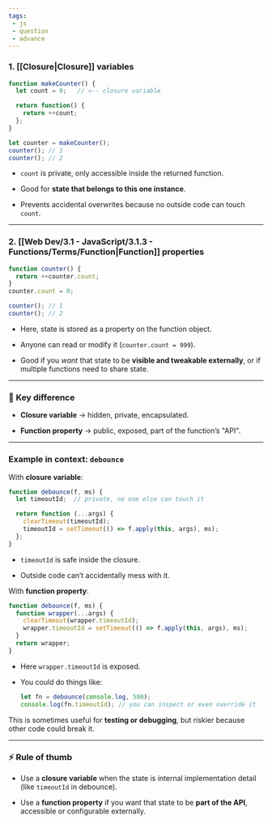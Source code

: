 ```yaml
---
tags: 
 - js 
 - question 
 - advance
---
```


### 1. **[[Closure|Closure]] variables**

```js
function makeCounter() {
  let count = 0;   // <-- closure variable

  return function() {
    return ++count;
  };
}

let counter = makeCounter();
counter(); // 1
counter(); // 2
```

- `count` is private, only accessible inside the returned function.
    
- Good for **state that belongs to this one instance**.
    
- Prevents accidental overwrites because no outside code can touch `count`.
    

---

### 2. **[[Web Dev/3.1 - JavaScript/3.1.3 - Functions/Terms/Function|Function]] properties**

```js
function counter() {
  return ++counter.count;
}
counter.count = 0;

counter(); // 1
counter(); // 2
```

- Here, state is stored as a property on the function object.
    
- Anyone can read or modify it (`counter.count = 999`).
    
- Good if you _want_ that state to be **visible and tweakable externally**, or if multiple functions need to share state.
    

---

### 🔑 Key difference

- **Closure variable** → hidden, private, encapsulated.
    
- **Function property** → public, exposed, part of the function’s "API".
    

---

### Example in context: `debounce`

With **closure variable**:

```js
function debounce(f, ms) {
  let timeoutId;  // private, no one else can touch it

  return function (...args) {
    clearTimeout(timeoutId);
    timeoutId = setTimeout(() => f.apply(this, args), ms);
  };
}
```

- `timeoutId` is safe inside the closure.
    
- Outside code can’t accidentally mess with it.
    

With **function property**:

```js
function debounce(f, ms) {
  function wrapper(...args) {
    clearTimeout(wrapper.timeoutId);
    wrapper.timeoutId = setTimeout(() => f.apply(this, args), ms);
  }
  return wrapper;
}
```

- Here `wrapper.timeoutId` is exposed.
    
- You could do things like:
    
    ```js
    let fn = debounce(console.log, 500);
    console.log(fn.timeoutId); // you can inspect or even override it
    ```
    

This is sometimes useful for **testing or debugging**, but riskier because other code could break it.

---

### ⚡ Rule of thumb

- Use a **closure variable** when the state is internal implementation detail (like `timeoutId` in debounce).
    
- Use a **function property** if you want that state to be **part of the API**, accessible or configurable externally.
    